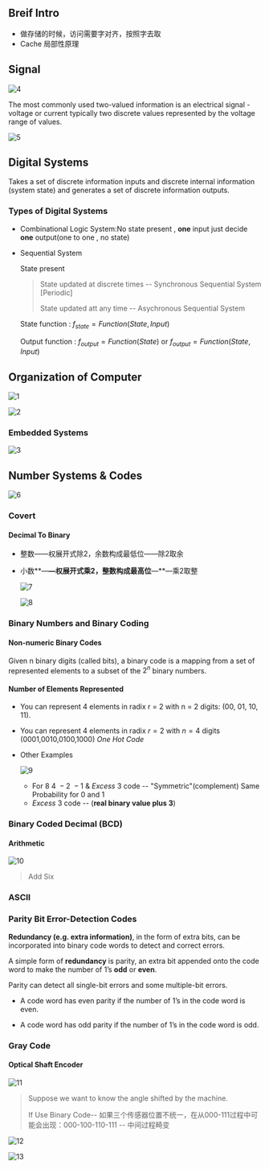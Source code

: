 ## Breif Intro

- 做存储的时候，访问需要字对齐，按照字去取
- Cache 局部性原理

## Signal

![4](4.png)

The most commonly used two-valued information is an electrical signal - voltage or current typically two discrete values represented  by the voltage range of values.

![5](5.png)

## Digital Systems

 Takes a set of discrete information inputs and discrete internal information (system state) and generates a set of discrete information outputs.

### Types of Digital Systems

* Combinational Logic System:No state present , **one** input just decide **one** output(one to one , no state)

* Sequential System

  State present

  > State updated at discrete times -- Synchronous Sequential System [Periodic]
  >
  > State updated att any time -- Asychronous Sequential System

  State function : $f_{state}=Function(State,Input)$

  Output function : $f_{output}=Function(State)$ or $f_{output}=Function(State,Input)$

## Organization of Computer

![1](1.png)

![2](2.png)

### Embedded Systems

![3](3.png)

## Number Systems & Codes

![6](6.png)

### Covert

#### Decimal To Binary

* 整数——权展开式除2，余数构成最低位——除2取余

* 小数**—**—权展开式乘2，整数构成最高位**—**—乘2取整

  ![7](7.png)

  ![8](8.png)

### Binary Numbers and Binary Coding

#### Non-numeric Binary Codes

Given n binary digits (called bits), a binary code is a mapping from a set of represented elements to a subset of the $2^n$  binary numbers.

#### Number of Elements Represented

* You can represent 4 elements in radix r = 2 with n = 2 digits: (00, 01, 10, 11).

* You can represent 4 elements in radix $r=2$ with $n=4$ digits (0001,0010,0100,1000) $One\ Hot\ Code$

* Other Examples

  ![9](9.png)

  * For $8\ 4\ -2\ -1$ $\&$ $Excess\ 3$ code -- "Symmetric"(complement) Same Probability for $0$ and $1$
  * $Excess\ 3$ code -- (**real binary value plus 3**)

### Binary Coded Decimal (BCD)



#### Arithmetic

![10](10.png)

> Add Six

### ASCII

### Parity Bit Error-Detection Codes

**Redundancy (e.g. extra information)**, in the form of extra bits, can be incorporated into binary code words to detect and correct errors.

A simple form of **redundancy** is parity, an extra bit appended onto the code word to make the number of 1’s **odd** or **even**. 

Parity can detect all single-bit errors and some multiple-bit errors.

* A code word has even parity if the number of 1’s in the code word is even.

* A code word has odd parity if the number of 1’s in the code word is odd.

### Gray Code

#### Optical Shaft Encoder

![11](11.png)

> Suppose we want to know the angle shifted by the machine.
>
> If Use Binary Code-- 如果三个传感器位置不统一，在从000-111过程中可能会出现：000-100-110-111 -- 中间过程畸变

![12](12.png)

![13](13.png)



